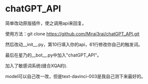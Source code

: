 # chatGPT_API

简单改动原版插件，使之调用api来回复。

使用方法：git clone https://github.com/Mirai3rai/chatGPT_API.git

然后改动__init__.py，第10行填入你的api，61行修改你自己的触发词。

最后在星乃的__bot__.py中加入"chatGPT_API"。

加入了敏感词系统(缝合XQA的).

model可以自己改一改，但是text-davinci-003是我自己测下来最好的。
